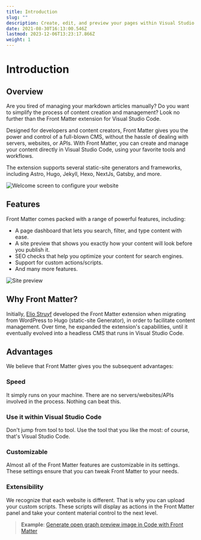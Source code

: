 ```yaml
---
title: Introduction
slug: ""
description: Create, edit, and preview your pages within Visual Studio Code/Gitpod/... Front Matter allows you to keep control of your static site without any external tools.
date: 2021-08-30T16:13:00.546Z
lastmod: 2023-12-06T13:23:17.866Z
weight: 1
---
```


# Introduction

## Overview

Are you tired of managing your markdown articles manually? Do you want to simplify
the process of content creation and management? Look no further than the Front Matter
extension for Visual Studio Code.

Designed for developers and content creators, Front Matter gives you the power and
control of a full-blown CMS, without the hassle of dealing with servers, websites, or APIs.
With Front Matter, you can create and manage your content directly in Visual Studio Code,
using your favorite tools and workflows.

The extension supports several static-site generators and frameworks, including
Astro, Hugo, Jekyll, Hexo, NextJs, Gatsby, and more.

![Welcome screen to configure your website][01]

## Features

Front Matter comes packed with a range of powerful features, including:

- A page dashboard that lets you search, filter, and type content with ease.
- A site preview that shows you exactly how your content will look before you publish it.
- SEO checks that help you optimize your content for search engines.
- Support for custom actions/scripts.
- And many more features.

![Site preview][02]

## Why Front Matter?

Initially, [Elio Struyf][03] developed the Front Matter extension when migrating from WordPress to
Hugo (static-site Generator), in order to facilitate content management.
Over time, he expanded the extension's capabilities, until it eventually evolved into a headless
CMS that runs in Visual Studio Code.

## Advantages

We believe that Front Matter gives you the subsequent advantages:

### Speed

It simply runs on your machine. There are no servers/websites/APIs involved in the process. Nothing
can beat this.

### Use it within Visual Studio Code

Don't jump from tool to tool. Use the tool that you like the most: of course, that's Visual Studio
Code.

### Customizable

Almost all of the Front Matter features are customizable in its settings. These settings ensure that
you can tweak Front Matter to your needs.

### Extensibility

We recognize that each website is different. That is why you can upload your custom scripts. These
scripts will display as actions in the Front Matter panel and take your content material control to
the next level.

> **Example**:
> [Generate open graph preview image in Code with Front Matter][04]

<!-- Link References -->
[01]: /releases/v7.2.0/welcome-screen-7.2.0.png
[02]: https://res.cloudinary.com/estruyf/image/upload/w_1256/v1631871148/frontmatter/preview-3.2.0.png
[03]: https://twitter.com/eliostruyf
[04]: https://www.eliostruyf.com/generate-open-graph-preview-image-code-front-matter/
